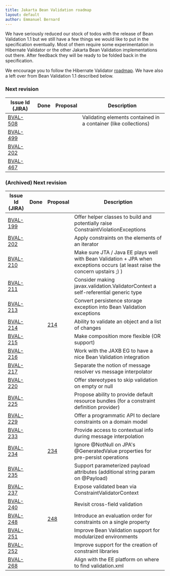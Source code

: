 ```yaml
---
title: Jakarta Bean Validation roadmap
layout: default
author: Emmanuel Bernard
---
```


We have seriously reduced our stock of todos with the release of Bean
Validation 1.1 but we still have a few things we would like to put in the
specification eventually.  Most of them require some experimentation in
Hibernate Validator or the other Jakarta Bean Validation implementations out there.
After feedback they will be ready to be folded back in the specification.

We encourage you to follow the Hibernate Validator [roadmap](https://hibernate.org/validator/roadmap/). We
have also a left over from Bean Validation 1.1 described below.

### Next revision  <a id="next"></a>

| Issue Id (JIRA)                                              | Done | Proposal | Description |
| ------------------------------------------------------------ | ---- | -------- | --------------------------- |
| [BVAL-508](https://hibernate.atlassian.net/browse/BVAL-508)  |  |  | Validating elements contained in a container (like collections)
| [BVAL-499](https://hibernate.atlassian.net/browse/BVAL-499)  |  |  | 
| [BVAL-202](https://hibernate.atlassian.net/browse/BVAL-202)  |  |  | 
| [BVAL-467](https://hibernate.atlassian.net/browse/BVAL-467)  |  |  | 

### (Archived) Next revision  <a id="archived"></a>

| Issue Id (JIRA)                                              | Done | Proposal | Description |
| ------------------------------------------------------------ | ---- | -------- | --------------------------- |
| [BVAL-199](https://hibernate.atlassian.net/browse/BVAL-199)  |  |  | Offer helper classes to build and potentially raise ConstraintViolationExceptions
| [BVAL-202](https://hibernate.atlassian.net/browse/BVAL-202)  |  |  | Apply constraints on the elements of an iterator
| [BVAL-210](https://hibernate.atlassian.net/browse/BVAL-210)  |  |  | Make sure JTA / Java EE plays well with Bean Validation + JPA when exceptions occurs (at least raise the concern upstairs ;) )
| [BVAL-211](https://hibernate.atlassian.net/browse/BVAL-211)  |  |  | Consider making javax.validation.ValidatorContext a self-referential generic type
| [BVAL-213](https://hibernate.atlassian.net/browse/BVAL-213)  |  |  | Convert persistence storage exception into Bean Validation exceptions
| [BVAL-214](https://hibernate.atlassian.net/browse/BVAL-214)  |  | [214](/proposals/BVAL-214) | Ability to validate an object and a list of changes
| [BVAL-215](https://hibernate.atlassian.net/browse/BVAL-215)  |  |  | Make composition more flexible (OR support)
| [BVAL-216](https://hibernate.atlassian.net/browse/BVAL-216)  |  |  | Work with the JAXB EG to have a nice Bean Validation integration
| [BVAL-217](https://hibernate.atlassian.net/browse/BVAL-217)  |  |  | Separate the notion of message resolver vs message interpolator
| [BVAL-220](https://hibernate.atlassian.net/browse/BVAL-220)  |  |  | Offer stereotypes to skip validation on empty or null
| [BVAL-225](https://hibernate.atlassian.net/browse/BVAL-225)  |  |  | Propose ability to provide default resource bundles (for a constraint definition provider)
| [BVAL-229](https://hibernate.atlassian.net/browse/BVAL-229)  |  |  | Offer a programmatic API to declare constraints on a domain model
| [BVAL-233](https://hibernate.atlassian.net/browse/BVAL-233)  |  |  | Provide access to contextual info during message interpolation
| [BVAL-234](https://hibernate.atlassian.net/browse/BVAL-234)  |  | [234](/proposals/BVAL-234) | Ignore @NotNull on JPA's @GeneratedValue properties for pre-persist operations
| [BVAL-235](https://hibernate.atlassian.net/browse/BVAL-235)  |  |  | Support parameterized payload attributes (additional string param on @Payload)
| [BVAL-237](https://hibernate.atlassian.net/browse/BVAL-237)  |  |  | Expose validated bean via ConstraintValidatorContext
| [BVAL-240](https://hibernate.atlassian.net/browse/BVAL-240)  |  |  | Revisit cross-field validation
| [BVAL-248](https://hibernate.atlassian.net/browse/BVAL-248)  |  | [248](/proposals/BVAL-248) | Introduce an evaluation order for constraints on a single property
| [BVAL-251](https://hibernate.atlassian.net/browse/BVAL-251)  |  |  | Improve Bean Validation support for modularized environments
| [BVAL-252](https://hibernate.atlassian.net/browse/BVAL-252)  |  |  | Improve support for the creation of constraint libraries
| [BVAL-268](https://hibernate.atlassian.net/browse/BVAL-268)  |  |  | Align with the EE platform on where to find validation.xml
